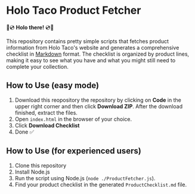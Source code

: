 # Holo Taco Product Fetcher

🌮💿 **Holo there!** 💿🌮

This repository contains pretty simple scripts that fetches product information from Holo Taco's website and generates a comprehensive checklist in [Markdown](https://www.markdownguide.org/) format. The checklist is organized by product lines, making it easy to see what you have and what you might still need to complete your collection.

## How to Use (easy mode)
1. Download this reopository the repository by clicking on **Code** in the upper right corner and then click **Download ZIP**. After the download finished, extract the files.
2. Open `index.html` in the browser of your choice.
3. Click **Download Checklist**
4. Done ✅

## How to Use (for experienced users)
1. Clone this repository
2. Install Node.js
3. Run the script using Node.js (`node ./ProductFetcher.js`).
4. Find your product checklist in the generated `ProductChecklist.md` file.
